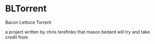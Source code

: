 BLTorrent
=========

Bacon Lettuce Torrent

a project written by chris terefinko that mason bedard will try and take credit from
